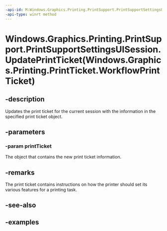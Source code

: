 ```yaml
---
-api-id: M:Windows.Graphics.Printing.PrintSupport.PrintSupportSettingsUISession.UpdatePrintTicket(Windows.Graphics.Printing.PrintTicket.WorkflowPrintTicket)
-api-type: winrt method
---
```


# Windows.Graphics.Printing.PrintSupport.PrintSupportSettingsUISession.UpdatePrintTicket(Windows.Graphics.Printing.PrintTicket.WorkflowPrintTicket)

<!--
public void UpdatePrintTicket (Windows.Graphics.Printing.PrintTicket.WorkflowPrintTicket printTicket);
-->


## -description

Updates the print ticket for the current session with the information in the specified print ticket object. 

## -parameters

### -param printTicket

The object that contains the new print ticket information.

## -remarks

The print ticket contains instructions on how the printer should set its various features for a printing task.

## -see-also

## -examples


